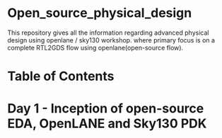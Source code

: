 # Open_source_physical_design
This repository gives all the information regarding advanced physical design using openlane / sky130 workshop. where primary focus is on a complete RTL2GDS flow using  openlane(open-source flow).

# Table of Contents








# Day 1 - Inception of open-source EDA, OpenLANE and Sky130 PDK
